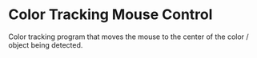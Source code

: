 # Color Tracking Mouse Control
 Color tracking program that moves the mouse to the center of the color / object being detected.
